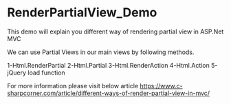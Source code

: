 # RenderPartialView_Demo
This demo will explain you different way of rendering partial view in ASP.Net MVC

We can use Partial Views in our main views by following methods.

1-Html.RenderPartial
2-Html.Partial
3-Html.RenderAction
4-Html.Action
5-jQuery load function

For more information please visit below article 
https://www.c-sharpcorner.com/article/different-ways-of-render-partial-view-in-mvc/
